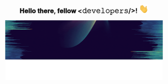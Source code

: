 <div align="center">
<h2> 𝐇𝐞𝐥𝐥𝐨 𝐭𝐡𝐞𝐫𝐞, 𝐟𝐞𝐥𝐥𝐨𝐰 <𝚍𝚎𝚟𝚎𝚕𝚘𝚙𝚎𝚛𝚜/>! <img src="https://github.com/liferacer333/liferacer333/blob/main/Hi.gif" width="30"></h2>
</div>
<div align="center" width="580">

<img src="https://github.com/liferacer333/liferacer333/blob/main/welcome.gif" alt="Welcome!" width="600"/>

</div>
<img src="https://github.com/liferacer333/liferacer333/blob/main/intro.svg" alt="Welcome!" width="600"/>

<div align="center" width="580">

</div>
